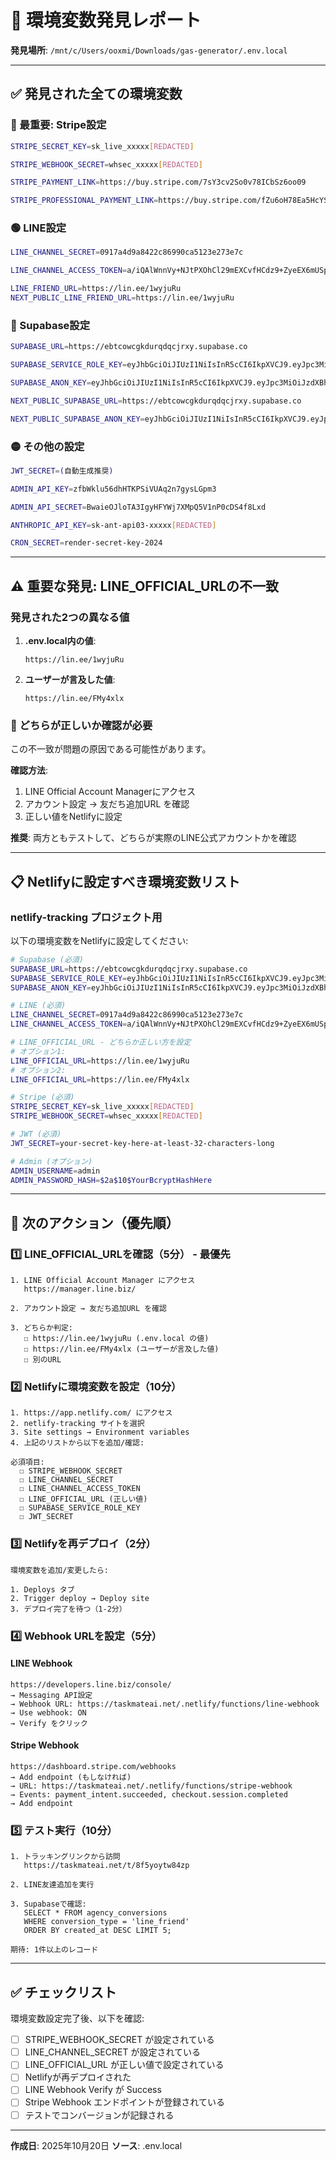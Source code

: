 # 🎯 環境変数発見レポート

**発見場所**: `/mnt/c/Users/ooxmi/Downloads/gas-generator/.env.local`

---

## ✅ 発見された全ての環境変数

### 🔴 最重要: Stripe設定

```bash
STRIPE_SECRET_KEY=sk_live_xxxxx[REDACTED]

STRIPE_WEBHOOK_SECRET=whsec_xxxxx[REDACTED]

STRIPE_PAYMENT_LINK=https://buy.stripe.com/7sY3cv2So0v78ICbSz6oo09

STRIPE_PROFESSIONAL_PAYMENT_LINK=https://buy.stripe.com/fZu6oH78Ea5HcYS1dV6oo0a
```

### 🟢 LINE設定

```bash
LINE_CHANNEL_SECRET=0917a4d9a8422c86990ca5123e273e7c

LINE_CHANNEL_ACCESS_TOKEN=a/iQAlWnnVy+NJtPXOhCl29mEXCvfHCdz9+ZyeEX6mUSpI2T2pEMqXtL5NwzRbXR60LqdOVkz0ZhPWzZQ5PTBC/LUQhhkA+1vShVDNs05nhVzOLJGrlRUVivQadWsu85x9RFQ8ShohkAbL+on0F59AdB04t89/1O/w1cDnyilFU=

LINE_FRIEND_URL=https://lin.ee/1wyjuRu
NEXT_PUBLIC_LINE_FRIEND_URL=https://lin.ee/1wyjuRu
```

### 🔵 Supabase設定

```bash
SUPABASE_URL=https://ebtcowcgkdurqdqcjrxy.supabase.co

SUPABASE_SERVICE_ROLE_KEY=eyJhbGciOiJIUzI1NiIsInR5cCI6IkpXVCJ9.eyJpc3MiOiJzdXBhYmFzZSIsInJlZiI6ImVidGNvd2Nna2R1cnFkcWNqcnh5Iiwicm9sZSI6InNlcnZpY2Vfcm9sZSIsImlhdCI6MTc1NjY5MjAxNCwiZXhwIjoyMDcyMjY4MDE0fQ.RSMxrry0nrBDgvZEtc9s1hAFW_ojiiIU8YgACF48cCY

SUPABASE_ANON_KEY=eyJhbGciOiJIUzI1NiIsInR5cCI6IkpXVCJ9.eyJpc3MiOiJzdXBhYmFzZSIsInJlZiI6ImVidGNvd2Nna2R1cnFkcWNqcnh5Iiwicm9sZSI6ImFub24iLCJpYXQiOjE3NTY2OTIwMTQsImV4cCI6MjA3MjI2ODAxNH0.vFOJ4HLmteDMzzQthfbZD3_eRbr4ni0qOpFLmvYyfJI

NEXT_PUBLIC_SUPABASE_URL=https://ebtcowcgkdurqdqcjrxy.supabase.co

NEXT_PUBLIC_SUPABASE_ANON_KEY=eyJhbGciOiJIUzI1NiIsInR5cCI6IkpXVCJ9.eyJpc3MiOiJzdXBhYmFzZSIsInJlZiI6ImVidGNvd2Nna2R1cnFkcWNqcnh5Iiwicm9sZSI6ImFub24iLCJpYXQiOjE3NTY2OTIwMTQsImV4cCI6MjA3MjI2ODAxNH0.vFOJ4HLmteDMzzQthfbZD3_eRbr4ni0qOpFLmvYyfJI
```

### 🟡 その他の設定

```bash
JWT_SECRET=(自動生成推奨)

ADMIN_API_KEY=zfbWklu56dhHTKPSiVUAq2n7gysLGpm3

ADMIN_API_SECRET=BwaieOJloTA3IgyHFYWj7XMpQ5V1nP0cDS4f8Lxd

ANTHROPIC_API_KEY=sk-ant-api03-xxxxx[REDACTED]

CRON_SECRET=render-secret-key-2024
```

---

## ⚠️ 重要な発見: LINE_OFFICIAL_URLの不一致

### 発見された2つの異なる値

1. **.env.local内の値**:
   ```
   https://lin.ee/1wyjuRu
   ```

2. **ユーザーが言及した値**:
   ```
   https://lin.ee/FMy4xlx
   ```

### 🚨 どちらが正しいか確認が必要

この不一致が問題の原因である可能性があります。

**確認方法**:
1. LINE Official Account Managerにアクセス
2. アカウント設定 → 友だち追加URL を確認
3. 正しい値をNetlifyに設定

**推奨**: 両方ともテストして、どちらが実際のLINE公式アカウントかを確認

---

## 📋 Netlifyに設定すべき環境変数リスト

### netlify-tracking プロジェクト用

以下の環境変数をNetlifyに設定してください:

```bash
# Supabase (必須)
SUPABASE_URL=https://ebtcowcgkdurqdqcjrxy.supabase.co
SUPABASE_SERVICE_ROLE_KEY=eyJhbGciOiJIUzI1NiIsInR5cCI6IkpXVCJ9.eyJpc3MiOiJzdXBhYmFzZSIsInJlZiI6ImVidGNvd2Nna2R1cnFkcWNqcnh5Iiwicm9sZSI6InNlcnZpY2Vfcm9sZSIsImlhdCI6MTc1NjY5MjAxNCwiZXhwIjoyMDcyMjY4MDE0fQ.RSMxrry0nrBDgvZEtc9s1hAFW_ojiiIU8YgACF48cCY
SUPABASE_ANON_KEY=eyJhbGciOiJIUzI1NiIsInR5cCI6IkpXVCJ9.eyJpc3MiOiJzdXBhYmFzZSIsInJlZiI6ImVidGNvd2Nna2R1cnFkcWNqcnh5Iiwicm9sZSI6ImFub24iLCJpYXQiOjE3NTY2OTIwMTQsImV4cCI6MjA3MjI2ODAxNH0.vFOJ4HLmteDMzzQthfbZD3_eRbr4ni0qOpFLmvYyfJI

# LINE (必須)
LINE_CHANNEL_SECRET=0917a4d9a8422c86990ca5123e273e7c
LINE_CHANNEL_ACCESS_TOKEN=a/iQAlWnnVy+NJtPXOhCl29mEXCvfHCdz9+ZyeEX6mUSpI2T2pEMqXtL5NwzRbXR60LqdOVkz0ZhPWzZQ5PTBC/LUQhhkA+1vShVDNs05nhVzOLJGrlRUVivQadWsu85x9RFQ8ShohkAbL+on0F59AdB04t89/1O/w1cDnyilFU=

# LINE_OFFICIAL_URL - どちらか正しい方を設定
# オプション1:
LINE_OFFICIAL_URL=https://lin.ee/1wyjuRu
# オプション2:
LINE_OFFICIAL_URL=https://lin.ee/FMy4xlx

# Stripe (必須)
STRIPE_SECRET_KEY=sk_live_xxxxx[REDACTED]
STRIPE_WEBHOOK_SECRET=whsec_xxxxx[REDACTED]

# JWT (必須)
JWT_SECRET=your-secret-key-here-at-least-32-characters-long

# Admin (オプション)
ADMIN_USERNAME=admin
ADMIN_PASSWORD_HASH=$2a$10$YourBcryptHashHere
```

---

## 🚀 次のアクション（優先順）

### 1️⃣ LINE_OFFICIAL_URLを確認（5分） - 最優先

```
1. LINE Official Account Manager にアクセス
   https://manager.line.biz/

2. アカウント設定 → 友だち追加URL を確認

3. どちらか判定:
   ☐ https://lin.ee/1wyjuRu (.env.local の値)
   ☐ https://lin.ee/FMy4xlx (ユーザーが言及した値)
   ☐ 別のURL
```

### 2️⃣ Netlifyに環境変数を設定（10分）

```
1. https://app.netlify.com/ にアクセス
2. netlify-tracking サイトを選択
3. Site settings → Environment variables
4. 上記のリストから以下を追加/確認:

必須項目:
  ☐ STRIPE_WEBHOOK_SECRET
  ☐ LINE_CHANNEL_SECRET
  ☐ LINE_CHANNEL_ACCESS_TOKEN
  ☐ LINE_OFFICIAL_URL (正しい値)
  ☐ SUPABASE_SERVICE_ROLE_KEY
  ☐ JWT_SECRET
```

### 3️⃣ Netlifyを再デプロイ（2分）

```
環境変数を追加/変更したら:

1. Deploys タブ
2. Trigger deploy → Deploy site
3. デプロイ完了を待つ（1-2分）
```

### 4️⃣ Webhook URLを設定（5分）

#### LINE Webhook
```
https://developers.line.biz/console/
→ Messaging API設定
→ Webhook URL: https://taskmateai.net/.netlify/functions/line-webhook
→ Use webhook: ON
→ Verify をクリック
```

#### Stripe Webhook
```
https://dashboard.stripe.com/webhooks
→ Add endpoint (もしなければ)
→ URL: https://taskmateai.net/.netlify/functions/stripe-webhook
→ Events: payment_intent.succeeded, checkout.session.completed
→ Add endpoint
```

### 5️⃣ テスト実行（10分）

```
1. トラッキングリンクから訪問
   https://taskmateai.net/t/8f5yoytw84zp

2. LINE友達追加を実行

3. Supabaseで確認:
   SELECT * FROM agency_conversions
   WHERE conversion_type = 'line_friend'
   ORDER BY created_at DESC LIMIT 5;

期待: 1件以上のレコード
```

---

## ✅ チェックリスト

環境変数設定完了後、以下を確認:

- [ ] STRIPE_WEBHOOK_SECRET が設定されている
- [ ] LINE_CHANNEL_SECRET が設定されている
- [ ] LINE_OFFICIAL_URL が正しい値で設定されている
- [ ] Netlifyが再デプロイされた
- [ ] LINE Webhook Verify が Success
- [ ] Stripe Webhook エンドポイントが登録されている
- [ ] テストでコンバージョンが記録される

---

**作成日**: 2025年10月20日
**ソース**: .env.local
